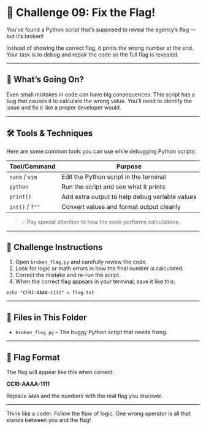 # 🧠 Challenge 09: Fix the Flag!

You’ve found a Python script that’s supposed to reveal the agency’s flag — but it’s broken!

Instead of showing the correct flag, it prints the wrong number at the end. Your task is to debug and repair the code so the full flag is revealed.

---

## 🧠 What’s Going On?

Even small mistakes in code can have big consequences. This script has a bug that causes it to calculate the wrong value. You'll need to identify the issue and fix it like a proper developer would.

---

## 🛠 Tools & Techniques

Here are some common tools you can use while debugging Python scripts:

| Tool/Command     | Purpose                                             |
|------------------|-----------------------------------------------------|
| `nano` / `vim`   | Edit the Python script in the terminal              |
| `python`         | Run the script and see what it prints               |
| `print()`        | Add extra output to help debug variable values      |
| `int()` / `f""`  | Convert values and format output cleanly            |

> 💡 Pay special attention to how the code performs calculations.

---

## 📝 Challenge Instructions

1. Open `broken_flag.py` and carefully review the code.  
2. Look for logic or math errors in how the final number is calculated.  
3. Correct the mistake and re-run the script.  
4. When the correct flag appears in your terminal, save it like this:

```
echo "CCRI-AAAA-1111" > flag.txt
```

---

## 📂 Files in This Folder

* `broken_flag.py` – The buggy Python script that needs fixing.

---

## 🏁 Flag Format

The flag will appear like this when correct:

**CCRI-AAAA-1111**

Replace `AAAA` and the numbers with the real flag you discover.

---

Think like a coder. Follow the flow of logic. One wrong operator is all that stands between you and the flag!
